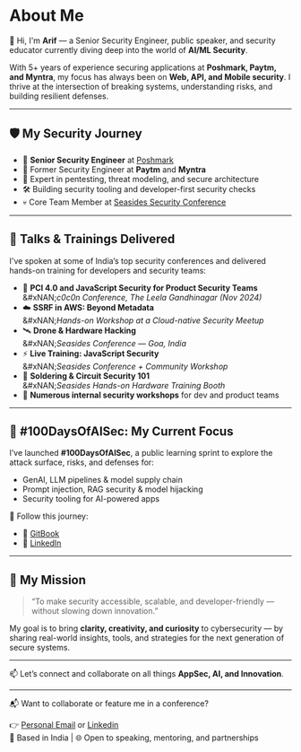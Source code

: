 # About Me

👋 Hi, I'm **Arif** — a Senior Security Engineer, public speaker, and security educator currently diving deep into the world of **AI/ML Security**.

With 5+ years of experience securing applications at **Poshmark, Paytm, and Myntra**, my focus has always been on **Web, API, and Mobile security**. I thrive at the intersection of breaking systems, understanding risks, and building resilient defenses.

***

## 🛡️ My Security Journey

* 🏢 **Senior Security Engineer** at [Poshmark](https://www.poshmark.com)
* 🔐 Former Security Engineer at **Paytm** and **Myntra**
* 🧪 Expert in pentesting, threat modeling, and secure architecture
* 🛠️ Building security tooling and developer-first security checks
* 💀 Core Team Member at [Seasides Security Conference](https://seasides.net/)

***

## 🎤 Talks & Trainings Delivered

I've spoken at some of India’s top security conferences and delivered hands-on training for developers and security teams:

* 🔐 **PCI 4.0 and JavaScript Security for Product Security Teams**\
  &#xNAN;_&#x63;0c0n Conference, The Leela Gandhinagar (Nov 2024)_
* ☁️ **SSRF in AWS: Beyond Metadata**\
  &#xNAN;_&#x48;ands-on Workshop at a Cloud-native Security Meetup_
* 🛰️ **Drone & Hardware Hacking**\
  &#xNAN;_&#x53;easides Conference — Goa, India_
* ⚡ **Live Training: JavaScript Security**\
  &#xNAN;_&#x53;easides Conference + Community Workshop_
* 🔌 **Soldering & Circuit Security 101**\
  &#xNAN;_&#x53;easides Hands-on Hardware Training Booth_
* 💬 **Numerous internal security workshops** for dev and product teams

***

## 🔬 #100DaysOfAISec: My Current Focus

I’ve launched **#100DaysOfAISec**, a public learning sprint to explore the attack surface, risks, and defenses for:

* GenAI, LLM pipelines & model supply chain
* Prompt injection, RAG security & model hijacking
* Security tooling for AI-powered apps

📍 Follow this journey:

* 📘 [GitBook](https://arif-playbook.gitbook.io/100-days-of-ai-sec)
* 💼 [LinkedIn](https://www.linkedin.com/in/mohd--arif/)

***

## 🎯 My Mission

> “To make security accessible, scalable, and developer-friendly — without slowing down innovation.”

My goal is to bring **clarity, creativity, and curiosity** to cybersecurity — by sharing real-world insights, tools, and strategies for the next generation of secure systems.

***

📫 Let’s connect and collaborate on all things **AppSec, AI, and Innovation**.

***

📬 Want to collaborate or feature me in a conference?

👉 [Personal Email](mailto:arif.infosec@gmail.com) or [Linkedin](https://www.linkedin.com/in/mohd--arif/)\
📍 Based in India | 🌐 Open to speaking, mentoring, and partnerships
